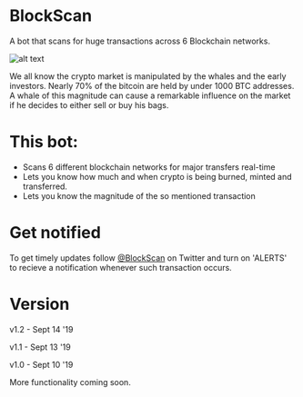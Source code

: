 # BlockScan
A bot that scans for huge transactions across 6 Blockchain networks. 

![alt text](https://i.imgur.com/KZgUY4P.png)

We all know the crypto market is manipulated by the whales and the early investors. Nearly 70% of the bitcoin are held by under 1000 BTC addresses. A whale of this magnitude can cause a remarkable influence on the market if he decides to either sell or buy his bags. 

# This bot:
- Scans 6 different blockchain networks for major transfers real-time
- Lets you know how much and when crypto is being burned, minted and transferred.
- Lets you know the magnitude of the so mentioned transaction

# Get notified

To get timely updates follow [@BlockScan](https://twitter.com/blockscan) on Twitter and turn on 'ALERTS' to recieve a notification whenever such transaction occurs.



# Version

v1.2 - Sept 14 '19

v1.1 - Sept 13 '19

v1.0 - Sept 10 '19

More functionality coming soon. 

